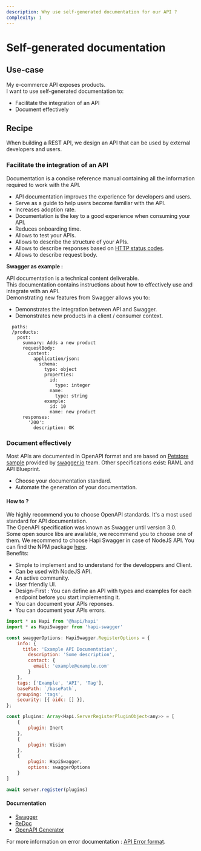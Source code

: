 ```yaml
---
description: Why use self-generated documentation for our API ?
complexity: 1
---
```


# Self-generated documentation

## Use-case

My e-commerce API exposes products.\
I want to use self-generated documentation to:

- Facilitate the integration of an API
- Document effectively

## Recipe

When building a REST API, we design an API that can be used by external developers and users.

### Facilitate the integration of an API

Documentation is a concise reference manual containing all the information required to work with the API.

- API documentation improves the experience for developers and users.
- Serve as a guide to help users become familiar with the API.
- Increases adoption rate.
- Documentation is the key to a good experience when consuming your API.
- Reduces onboarding time.
- Allows to test your APIs.
- Allows to describe the structure of your APIs.
- Allows to describe responses based on [HTTP status codes](https://httpstatuses.com/).
- Allows to describe request body.

**Swagger as example :**

API documentation is a technical content deliverable.\
This documentation contains instructions about how to effectively use and integrate with an API.\
Demonstrating new features from Swagger allows you to:

- Demonstrates the integration between API and Swagger.
- Demonstrates new products in a client / consumer context.

```shell
  paths:
  /products:
    post:
      summary: Adds a new product
      requestBody:
        content:
          application/json:
            schema:     
              type: object
              properties:
                id:
                  type: integer
                name:
                  type: string
              example:   
                id: 10
                name: new product
      responses:
        '200':
          description: OK
```

### Document effectively

Most APIs are documented in OpenAPI format and are based on [Petstore sample](https://petstore.swagger.io/) provided by [swagger.io](https://swagger.io/) team. Other specifications exist: RAML and API Blueprint.

- Choose your documentation standard.
- Automate the generation of your documentation.

#### How to ?

We highly recommend you to choose OpenAPI standards. It's a most used standard for API documentation.\
The OpenAPI specification was known as Swagger until version 3.0.\
Some open source libs are available, we recommend you to choose one of them.
We recommend to choose Hapi Swagger in case of NodeJS API. You can find the NPM package [here](https://www.npmjs.com/package/hapi-swagger).\
Benefits:

- Simple to implement and to understand for the developpers and Client.
- Can be used with NodeJS API.
- An active community.
- User friendly UI.
- Design-First : You can define an API with types and examples for each endpoint before you start implementing it.
- You can document your APIs reponses.
- You can document your APIs errors.

```js
import * as Hapi from '@hapi/hapi'
import * as HapiSwagger from 'hapi-swagger'

const swaggerOptions: HapiSwagger.RegisterOptions = {
    info: {
      title: 'Example API Documentation',
        description: 'Some description',
        contact: {
          email: 'example@example.com'
        }
    },
    tags: ['Example', 'API', 'Tag'],
    basePath: `/basePath`,
    grouping: 'tags',
    security: [{ oidc: [] }],
};

const plugins: Array<Hapi.ServerRegisterPluginObject<any>> = [
    {
        plugin: Inert
    },
    {
        plugin: Vision
    },
    {
        plugin: HapiSwagger,
        options: swaggerOptions
    }
]

await server.register(plugins)
```

#### Documentation

- [Swagger](https://swagger.io/)
- [ReDoc](https://redocly.github.io/redoc/)
- [OpenAPI Generator](https://openapi-generator.tech/)

For more information on error documentation : [API Error format](https://octo-woapi.github.io/cookbook/error-format.html).
